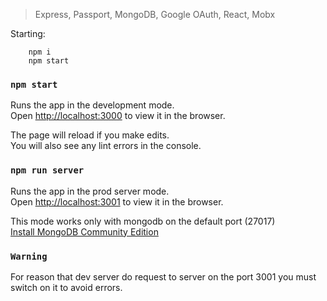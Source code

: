 > Express, Passport, MongoDB, Google OAuth, React, Mobx

Starting:
```
    npm i
    npm start
```

### `npm start`

Runs the app in the development mode.<br>
Open [http://localhost:3000](http://localhost:3000) to view it in the browser.

The page will reload if you make edits.<br>
You will also see any lint errors in the console.

### `npm run server`
Runs the app in the prod server mode. <br>
Open [http://localhost:3001](http://localhost:3001) to view it in the browser.

This mode works only with mongodb on the default port (27017)<br>
[Install MongoDB Community Edition](https://docs.mongodb.com/manual/administration/install-community/ "Install MongoDB Community Edition")

### `Warning`
For reason that dev server do request to server on the port 3001 you must switch on it to avoid errors.
